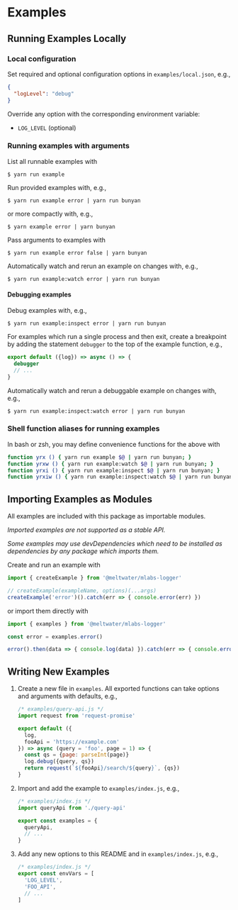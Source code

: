 # Examples

## Running Examples Locally

### Local configuration

Set required and optional configuration options in `examples/local.json`, e.g.,

```json
{
  "logLevel": "debug"
}
```

Override any option with the corresponding environment variable:

  - `LOG_LEVEL` (optional)

### Running examples with arguments

List all runnable examples with

```
$ yarn run example
```

Run provided examples with, e.g.,

```
$ yarn run example error | yarn run bunyan
```

or more compactly with, e.g.,

```
$ yarn example error | yarn bunyan
```

Pass arguments to examples with

```
$ yarn run example error false | yarn bunyan
```

Automatically watch and rerun an example on changes with, e.g.,

```
$ yarn run example:watch error | yarn run bunyan
```

#### Debugging examples

Debug examples with, e.g.,

```
$ yarn run example:inspect error | yarn run bunyan
```

For examples which run a single process and then exit,
create a breakpoint by adding the statement `debugger`
to the top of the example function, e.g.,

```js
export default ({log}) => async () => {
  debugger
  // ...
}
```

Automatically watch and rerun a debuggable example on changes with, e.g.,

```
$ yarn run example:inspect:watch error | yarn run bunyan
```

### Shell function aliases for running examples

In bash or zsh, you may define convenience functions for the above with

```bash
function yrx () { yarn run example $@ | yarn run bunyan; }
function yrxw () { yarn run example:watch $@ | yarn run bunyan; }
function yrxi () { yarn run example:inspect $@ | yarn run bunyan; }
function yrxiw () { yarn run example:inspect:watch $@ | yarn run bunyan; }
```

## Importing Examples as Modules

All examples are included with this package as importable modules.

_Imported examples are not supported as a stable API._

_Some examples may use devDependencies
which need to be installed as dependencies
by any package which imports them._

Create and run an example with

```js
import { createExample } from '@meltwater/mlabs-logger'

// createExample(exampleName, options)(...args)
createExample('error')().catch(err => { console.error(err) })
```

or import them directly with

```js
import { examples } from '@meltwater/mlabs-logger'

const error = examples.error()

error().then(data => { console.log(data) }).catch(err => { console.error(err) })
```

## Writing New Examples

1. Create a new file in `examples`.
   All exported functions can take options and arguments with defaults, e.g.,

   ```js
   /* examples/query-api.js */
   import request from 'request-promise'

   export default ({
     log,
     fooApi = 'https://example.com'
   }) => async (query = 'foo', page = 1) => {
     const qs = {page: parseInt(page)}
     log.debug({query, qs})
     return request(`${fooApi}/search/${query}`, {qs})
   }
   ```

2. Import and add the example to `examples/index.js`, e.g.,

   ```js
   /* examples/index.js */
   import queryApi from './query-api'

   export const examples = {
     queryApi,
     // ...
   }
   ```

3. Add any new options to this README and in `examples/index.js`, e.g.,

   ```js
   /* examples/index.js */
   export const envVars = [
     'LOG_LEVEL',
     'FOO_API',
     // ...
   ]
   ```
